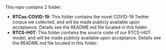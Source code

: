 This repo contains 2 folder:

- **RTCas-COVID-19**: This folder contains the novel COVID-19 Twitter corpus we collected, and will be made publicly available upon acceptance. Details see the README.md file located in this folder.
- **RTCS-HGT**: This folder contains the source code of our RTCS-HGT model, and will be made publicly available upon acceptance. Details see the README.md file located in this folder.